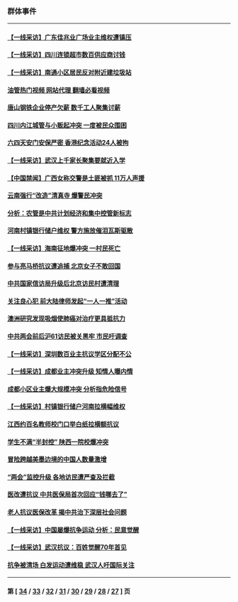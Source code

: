### 群体事件
---
#### [【一线采访】广东佳兆业广场业主维权遭镇压](../../pages/ncid279/n14028175.md?07051645) 
#### [【一线采访】四川连锁超市数百供应商讨钱](../../pages/ncid279/n14025102.md?07051645) 
#### [【一线采访】南通小区居民反对附近建垃圾站](../../pages/ncid279/n14021690.md?07051645) 
#### [油管热门视频 网站代理 翻墙必看视频](http://138.2.39.72:81/youtube.html?epic-marker?07051645)
#### [唐山钢铁企业停产欠薪 数千工人聚集讨薪](../../pages/ncid279/n14017404.md?07051645) 
#### [四川内江城管与小贩起冲突 一度被民众围困](../../pages/ncid279/n14015922.md?07051645) 
#### [六四天安门安保严密 香港纪念活动24人被拘](../../pages/ncid279/n14009800.md?07051645) 
#### [【一线采访】武汉上千家长聚集要就近入学](../../pages/ncid279/n14009497.md?07051645) 
#### [【中国禁闻】广西女称交警是土匪被抓 11万人声援](../../pages/ncid279/n14006869.md?07051645) 
#### [云南强行“改造”清真寺 爆警民冲突](../../pages/ncid279/n14005561.md?07051645) 
#### [分析：农管是中共计划经济和集中控管新标志](../../pages/ncid279/n14000665.md?07051645) 
#### [河南村镇银行储户维权 警方施放催泪瓦斯驱散](../../pages/ncid279/n13998750.md?07051645) 
#### [【一线采访】海南征地爆冲突 一村民死亡](../../pages/ncid279/n13989137.md?07051645) 
#### [参与亮马桥抗议遭追捕 北京女子不敢回国](../../pages/ncid279/n13985420.md?07051645) 
#### [中共国家信访局升级后北京访民村遭清理](../../pages/ncid279/n13984826.md?07051645) 
#### [关注良心犯 前大陆律师发起“一人一推”活动](../../pages/ncid279/n13980524.md?07051645) 
#### [澳洲研究发现吸烟使肺癌对治疗更具抵抗力](../../pages/ncid279/n13977762.md?07051645) 
#### [中共两会前后沪61访民被关黑牢 市民吁调查](../../pages/ncid279/n13976054.md?07051645) 
#### [【一线采访】深圳数百业主抗议学区分配不公](../../pages/ncid279/n13976680.md?07051645) 
#### [【一线采访】成都业主冲突升级 知情人曝内情](../../pages/ncid279/n13965289.md?07051645) 
#### [成都小区业主爆大规模冲突 分析指危险信号](../../pages/ncid279/n13964520.md?07051645) 
#### [【一线采访】村镇银行储户河南拉横幅维权](../../pages/ncid279/n13964555.md?07051645) 
#### [江西约百名教师校门口举白纸拉横额抗议](../../pages/ncid279/n13958579.md?07051645) 
#### [学生不满“半封控” 陕西一院校爆冲突](../../pages/ncid279/n13946647.md?07051645) 
#### [冒险跨越美墨边境的中国人数量激增](../../pages/ncid279/n13946742.md?07051645) 
#### [“两会”监控升级 各地访民遭严查及拦截](../../pages/ncid279/n13942702.md?07051645) 
#### [医改遭抗议 中共医保局首次回应“钱哪去了”](../../pages/ncid279/n13938290.md?07051645) 
#### [老人抗议医保改革 揭中共治下深层社会问题](../../pages/ncid279/n13934963.md?07051645) 
#### [【一线采访】中国屡爆抗争运动 分析：民意觉醒](../../pages/ncid279/n13934024.md?07051645) 
#### [【一线采访】武汉抗议：百姓觉醒70年首见](../../pages/ncid279/n13931265.md?07051645) 
#### [抗争被清场 白发运动遭维稳 武汉人吁国际关注](../../pages/ncid279/n13931147.md?07051645) 

---
#### 第 [ [34](./34.md?07051645) / [33](./33.md?07051645) / [32](./32.md?07051645) / [31](./31.md?07051645) / [30](./30.md?07051645) / [29](./29.md?07051645) / [28](./28.md?07051645) / [27](./27.md?07051645) ] 页

